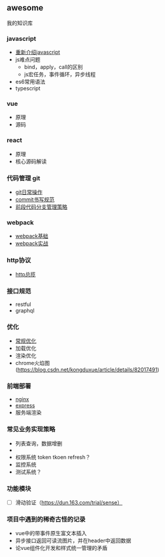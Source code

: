 ## awesome

我的知识库

### javascript
- [重新介绍javascript](
https://developer.mozilla.org/zh-CN/docs/Web/JavaScript/A_re-introduction_to_JavaScript)
- js难点问题
  - bind，apply，call的区别
  - js宏任务，事件循环，异步线程
- es6常用语法
- typescript

### vue

- 原理
- 源码

### react

- 原理
- 核心源码解读

### 代码管理 git
- [git日常操作](/src/git/常用指令.md)
- [commit书写规范](/src/git/commit书写规范.md)
- [前段代码分支管理策略](/src/git/前端代码分支管理策略.md)
### webpack
- [webpack基础](/src/webpack/webpack基础.md)
- [webpack实战](/src/webpack/webpack实战.md)


### http协议
 - [http总揽](/src/http/readme.md)

### 接口规范

- restful
- graphql

### 优化

- [常规优化](/src/optimize/常规优化.md)
- 加载优化
- 渲染优化
- chrome火焰图(https://blog.csdn.net/kongduxue/article/details/82017491)

### 前端部署

- [nginx](/src/前端部署/nginx.md)
- [express](/src/前端部署/express部署.md)
- 服务端渲染

### 常见业务实现策略

- 列表查询，数据增删
- 
- 权限系统 token tkoen refresh？
- 监控系统
- 测试系统？



### 功能模块

- [ ] 滑动验证（https://dun.163.com/trial/sense）


### 项目中遇到的稀奇古怪的记录

- vue中的带事件原生富文本插入
- 异步接口返回可读流图片，并在header中返回数据
- 论vue组件化开发和样式统一管理的矛盾